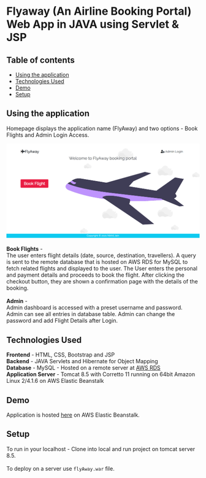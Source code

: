 # Flyaway (An Airline Booking Portal) Web App in JAVA using Servlet & JSP

## Table of contents
* [Using the application](#using-the-application)
* [Technologies Used](#technologies-used)
* [Demo](#demo)
* [Setup](#setup)

## Using the application
Homepage displays the application name (FlyAway) and two options - Book Flights and Admin Login Access.

<img width="720" alt="flyaway-screenshot-homepage" src="https://raw.githubusercontent.com/Niks4u2/FlyAway/main/Screenshots/LandingPage.PNG">
<br><br>
<b>Book Flights</b>  - <br>
The user enters flight details (date, source, destination, travellers). 
A query is sent to the remote database that is hosted on AWS RDS for MySQL to fetch related flights and displayed to the user.
The User enters the personal and payment details and proceeds to book the flight. After clicking the checkout button, they are shown a confirmation page with
the details of the booking.
<br><br>
<b>Admin</b>  - <br>
Admin dashboard is accessed with a preset username and password.
Admin can see all entries in database table.
Admin can change the password and add Flight Details after Login. 

## Technologies Used
<b>Frontend</b> - HTML, CSS, Bootstrap and JSP <br>
<b>Backend</b> - JAVA Servlets and Hibernate for Object Mapping <br>
<b>Database</b> - MySQL - Hosted on a remote server at [AWS RDS](https://aws.amazon.com/rds/mysql/) <br>
<b>Application Server</b>  - Tomcat 8.5 with Corretto 11 running on 64bit Amazon Linux 2/4.1.6 on AWS Elastic Beanstalk <br>

## Demo
Application is hosted [here](http://flyaway-env-1.eba-4f85ddgn.ap-south-1.elasticbeanstalk.com/) on AWS Elastic Beanstalk.
## Setup
To run in your localhost - Clone into local and run project on tomcat server 8.5.
<br><br>
To deploy on a server use `flyAway.war` file.
